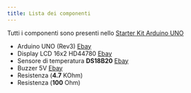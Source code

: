 ```yaml
---
title: Lista dei componenti
---
```

<div class="alert alert-info" role="alert">
Tutti i componenti sono presenti nello <a href="http://www.ebay.it/itm/STARTER-KIT-ARDUINO-UNO-Rev-3-con-microcontrollore-ATmega328-ART-CU01-/230784113801?pt=Componenti_elettronici_attivi&hash=item35bbce1c89">Starter Kit Arduino UNO</a>
</div>

* Arduino UNO (Rev3) [Ebay](http://www.ebay.it/itm/ARDUINO-UNO-Rev-3-ORIGINALE-con-microcontrollore-ATmega328-ART-CV01-/230682749374?pt=Componenti_elettronici_attivi&hash=item35b5c369be)
* Display LCD 16x2 HD44780 [Ebay](www.ebay.it/itm/Display-lcd-16x2-retroilluminato-verde-standard-HD44780-arduino-pic-ART-Z001-/230560666516?pt=Componenti_elettronici_attivi&hash=item35ae7c9394)
* Sensore di temperatura **DS18B20** [Ebay](http://www.ebay.it/itm/DS18B20-SENSORE-DI-TEMPERATURA-da-55-a-125-C-ARDUINO-ART-CD05-/330663771133?pt=Componenti_elettronici_attivi&hash=item4cfd18bbfd)
* Buzzer 5V [Ebay](http://www.ebay.it/itm/Buzzer-5V-oscillatore-integrato-D-12-mm-cicalino-ART-DW02-/330607066689?pt=Attrezzature_e_strumentazione&hash=item4cf9b77e41)
* Resistenza (__4.7__ KOhm)
* Resistenza (__100__ Ohm)